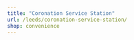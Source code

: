 ```yaml
---
title: "Coronation Service Station"
url: /leeds/coronation-service-station/
shop: convenience
---
```


